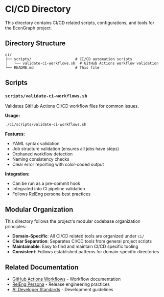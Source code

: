 # CI/CD Directory

This directory contains CI/CD related scripts, configurations, and tools for the EconGraph project.

## Directory Structure

```
ci/
├── scripts/                    # CI/CD automation scripts
│   └── validate-ci-workflows.sh  # GitHub Actions workflow validation
└── README.md                   # This file
```

## Scripts

### `scripts/validate-ci-workflows.sh`

Validates GitHub Actions CI/CD workflow files for common issues.

**Usage:**
```bash
./ci/scripts/validate-ci-workflows.sh
```

**Features:**
- YAML syntax validation
- Job structure validation (ensures all jobs have steps)
- Orphaned workflow detection
- Naming consistency checks
- Clear error reporting with color-coded output

**Integration:**
- Can be run as a pre-commit hook
- Integrated into CI pipeline validation
- Follows RelEng persona best practices

## Modular Organization

This directory follows the project's modular codebase organization principles:

- **Domain-Specific**: All CI/CD related tools are organized under `ci/`
- **Clear Separation**: Separates CI/CD tools from general project scripts
- **Maintainable**: Easy to find and maintain CI/CD specific tooling
- **Consistent**: Follows established patterns for domain-specific directories

## Related Documentation

- [GitHub Actions Workflows](../.github/workflows/README.md) - Workflow documentation
- [RelEng Persona](../personas/releng-engineer.md) - Release engineering practices
- [AI Developer Standards](../personas/ai-developer-standards.md) - Development guidelines
